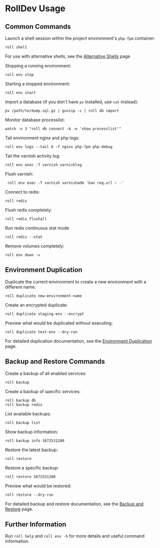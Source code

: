 # RollDev Usage

## Common Commands

Launch a shell session within the project environment's `php-fpm` container:

    roll shell

For use with alternative shells, see the
[Alternative Shells](configuration/alternative-shells.md) page

Stopping a running environment:

    roll env stop

Starting a stopped environment:

    roll env start

Import a database (if you don't have `pv` installed, use `cat` instead):

    pv /path/to/dump.sql.gz | gunzip -c | roll db import

Monitor database processlist:

    watch -n 3 "roll db connect -A -e 'show processlist'"

Tail environment nginx and php logs:

    roll env logs --tail 0 -f nginx php-fpm php-debug

Tail the varnish activity log:

    roll env exec -T varnish varnishlog

Flush varnish:

     roll env exec -T varnish varnishadm 'ban req.url ~ .' 

Connect to redis:

    roll redis

Flush redis completely:

    roll redis flushall

Run redis continuous stat mode

    roll redis --stat

Remove volumes completely:

    roll env down -v

## Environment Duplication

Duplicate the current environment to create a new environment with a different name:

    roll duplicate new-environment-name

Create an encrypted duplicate:

    roll duplicate staging-env --encrypt

Preview what would be duplicated without executing:

    roll duplicate test-env --dry-run

For detailed duplication documentation, see the [Environment Duplication](duplicate.md) page.

## Backup and Restore Commands

Create a backup of all enabled services:

    roll backup

Create a backup of specific services:

    roll backup db
    roll backup redis

List available backups:

    roll backup list

Show backup information:

    roll backup info 1672531200

Restore the latest backup:

    roll restore

Restore a specific backup:

    roll restore 1672531200

Preview what would be restored:

    roll restore --dry-run

For detailed backup and restore documentation, see the [Backup and Restore](backup-restore.md) page.

## Further Information

Run `roll help` and `roll env -h` for more details and useful command information.
